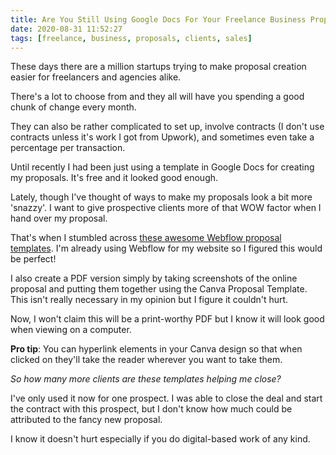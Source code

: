 ```yaml
---
title: Are You Still Using Google Docs For Your Freelance Business Proposals?
date: 2020-08-31 11:52:27
tags: [freelance, business, proposals, clients, sales]
---
```


These days there are a million startups trying to make proposal creation easier for freelancers and agencies alike.

There's a lot to choose from and they all will have you spending a good chunk of change every month.

They can also be rather complicated to set up, involve contracts (I don't use contracts unless it's work I got from Upwork), and sometimes even take a percentage per transaction.

Until recently I had been just using a template in Google Docs for creating my proposals. It's free and it looked good enough.

Lately, though I've thought of ways to make my proposals look a bit more 'snazzy'. I want to give prospective clients more of that WOW factor when I hand over my proposal.

That's when I stumbled across [these awesome Webflow proposal templates][1]. I'm already using Webflow for my website so I figured this would be perfect!

I also create a PDF version simply by taking screenshots of the online proposal and putting them together using the Canva Proposal Template. This isn't really necessary in my opinion but I figure it couldn't hurt.

Now, I won't claim this will be a print-worthy PDF but I know it will look good when viewing on a computer.

**Pro tip**: You can hyperlink elements in your Canva design so that when clicked on they'll take the reader wherever you want to take them.

_So how many more clients are these templates helping me close?_

I've only used it now for one prospect. I was able to close the deal and start the contract with this prospect, but I don't know how much could be attributed to the fancy new proposal.

I know it doesn't hurt especially if you do digital-based work of any kind.

[1]: https://proposal.webflow.io/